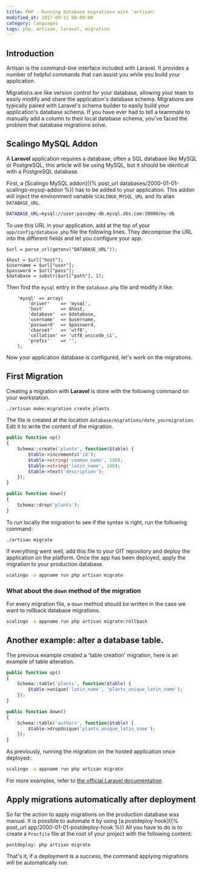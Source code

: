```yaml
---
title: PHP - Running database migrations with 'artisan'
modified_at: 2017-09-11 00:00:00
category: languages
tags: php, artisan, laravel, migration
---
```


## Introduction

Artisan is the command-line interface included with Laravel. It provides a
number of helpful commands that can assist you while you build your
application.

Migrations are like version control for your database, allowing your team to
easily modify and share the application's database schema. Migrations are
typically paired with Laravel's schema builder to easily build your
application's database schema. If you have ever had to tell a teammate to
manually add a column to their local database schema, you've faced the problem
that database migrations solve.

## Scalingo MySQL Addon

A **Laravel** application requires a database, often a SQL database like MySQL
or PostgreSQL, this article will be using MySQL, but it should be identical with
a PostgreSQL database.

First, a [Scalingo MySQL addon]({% post_url
databases/2000-01-01-scalingo-mysql-addon %}) has to be added to your
application. This addon will inject the environment variable `SCALINGO_MYSQL_URL`
and its alias `DATABASE_URL`.

```bash
DATABASE_URL=mysql://user:pass@my-db.mysql.dbs.com:30000/my-db
```

To use this URL in your application, add at the top of your `app/config/database.php` file
the following lines. They decompose the URL into the different fields and let you configure
your app.

```
$url = parse_url(getenv("DATABASE_URL"));

$host = $url["host"];
$username = $url["user"];
$password = $url["pass"];
$database = substr($url["path"], 1);
```

Then find the `mysql` entry in the `database.php` file and modify it like:

```
    'mysql' => array(
        'driver'    => 'mysql',
        'host'      => $host,
        'database'  => $database,
        'username'  => $username,
        'password'  => $password,
        'charset'   => 'utf8',
        'collation' => 'utf8_unicode_ci',
        'prefix'    => '',
    ),
```

Now your application database is configured, let's work on the migrations.

## First Migration

Creating a migration with **Laravel** is done with the following command on your
workstation.

```bash
./artisan make:migration create_plants
```

The file is created at the location `database/migrations/date_yourmigration`. Edit
it to write the content of the migration.

```php
public function up()
{
    Schema::create('plants', function($table) {
        $table->increments('id');
        $table->string('common_name', 100);
        $table->string('latin_name', 100);
        $table->text('description');
    });
}

public function down()
{
    Schema::drop('plants');
}
```

To run locally the migration to see if the syntax is right, run the following command:

```
./artisan migrate
```

If everything went well, add this file to your GIT repository and deploy the application
on the platform. Once the app has been deployed, apply the migration to your production
database.

```bash
scalingo -a appname run php artisan migrate
```

### What about the `down` method of the migration

For every migration file, a `down` method should be written in the case we want
to rollback database migrations.

```bash
scalingo -a appname run php artisan migrate:rollback
```

## Another example: alter a database table.

The previous example created a 'table creation' migration, here is an example of
table alteration.

```php
public function up()
{
    Schema::table('plants', function($table) {
        $table->unique('latin_name', 'plants_unique_latin_name');
    });
}

public function down()
{
    Schema::table('authors', function($table) {
        $table->dropUnique('plants_unique_latin_name');
    });
}
```

As previously, running the migration on the hosted application once deployed:

```bash
scalingo -a appname run php artisan migrate
```

For more examples, refer to [the official Laravel documentation](https://laravel.com/docs/5.5/migrations)

## Apply migrations automatically after deployment

So far the action to apply migrations on the production database was manual. It
is possible to automate it by using [a postdeploy hook]({% post_url
app/2000-01-01-postdeploy-hook %}) All you have to do is to create a `Procfile`
file at the root of your project with the following content:

```
postdeploy: php artisan migrate
```

That's it, if a deployment is a success, the command applying migrations will
be automatically run.
